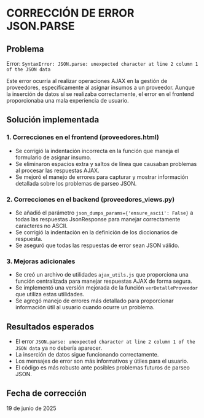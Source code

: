 # CORRECCIÓN DE ERROR JSON.PARSE

## Problema
Error: `SyntaxError: JSON.parse: unexpected character at line 2 column 1 of the JSON data`

Este error ocurría al realizar operaciones AJAX en la gestión de proveedores, específicamente al asignar insumos a un proveedor. Aunque la inserción de datos sí se realizaba correctamente, el error en el frontend proporcionaba una mala experiencia de usuario.

## Solución implementada

### 1. Correcciones en el frontend (proveedores.html)
- Se corrigió la indentación incorrecta en la función que maneja el formulario de asignar insumo.
- Se eliminaron espacios extra y saltos de línea que causaban problemas al procesar las respuestas AJAX.
- Se mejoró el manejo de errores para capturar y mostrar información detallada sobre los problemas de parseo JSON.

### 2. Correcciones en el backend (proveedores_views.py)
- Se añadió el parámetro `json_dumps_params={'ensure_ascii': False}` a todas las respuestas JsonResponse para manejar correctamente caracteres no ASCII.
- Se corrigió la indentación en la definición de los diccionarios de respuesta.
- Se aseguró que todas las respuestas de error sean JSON válido.

### 3. Mejoras adicionales
- Se creó un archivo de utilidades `ajax_utils.js` que proporciona una función centralizada para manejar respuestas AJAX de forma segura.
- Se implementó una versión mejorada de la función `verDetalleProveedor` que utiliza estas utilidades.
- Se agregó manejo de errores más detallado para proporcionar información útil al usuario cuando ocurre un problema.

## Resultados esperados
- El error `JSON.parse: unexpected character at line 2 column 1 of the JSON data` ya no debería aparecer.
- La inserción de datos sigue funcionando correctamente.
- Los mensajes de error son más informativos y útiles para el usuario.
- El código es más robusto ante posibles problemas futuros de parseo JSON.

## Fecha de corrección
19 de junio de 2025
